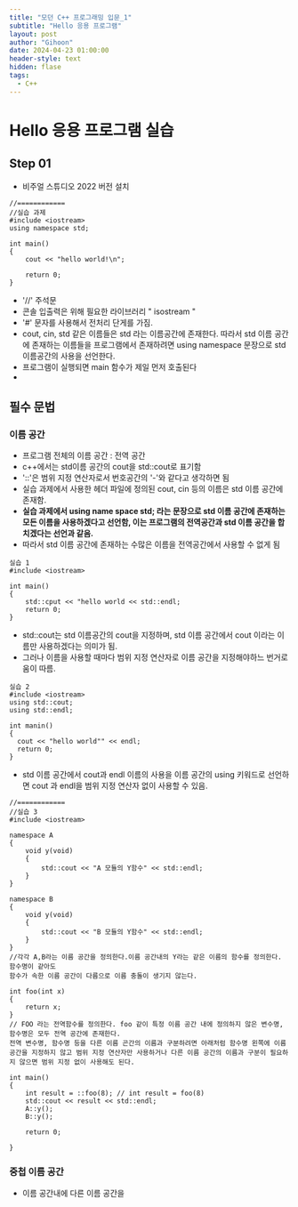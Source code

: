 ```yaml
---
title: "모던 C++ 프로그래밍 입문_1"
subtitle: "Hello 응용 프로그램"
layout: post
author: "Gihoon"
date: 2024-04-23 01:00:00
header-style: text
hidden: flase
tags:
  - C++
---
```


# Hello 응용 프로그램 실습

## Step 01
- 비주얼 스튜디오 2022 버전 설치  


```
//============
//실습 과제
#include <iostream>
using namespace std;

int main()
{
	cout << "hello world!\n";
	
	return 0;
}
```
- '//' 주석문
- 콘솔 입출력은 위해 필요한 라이브러리 " isostream "
- '#' 문자를 사용해서 전처리 단게를 가짐.
- cout, cin, std 같은 이름들은 std 라는 이름공간에 존재한다. 
따라서 std 이름 공간에 존재하는 이름들을 프로그램에서 존재하려면 using namespace 문장으로 std 이름공간의 사용을 선언한다.
- 프로그램이 실행되면 main 함수가 제일 먼저 호출된다
- 

## 필수 문법

### 이름 공간

- 프로그램 전체의 이름 공간 : 전역 공간
- c++에서는 std이름 공간의 cout을 std::cout로 표기함
- '::'은 범위 지정 연산자로서 번호공간의 '-'와 같다고 생각하면 됨
- 실습 과제에서 사용한 <iostream> 헤더 파일에 정의된 cout, cin 등의 이름은 std 이름 공간에 존재함.
- **실습 과제에서 using name space std; 라는 문장으로 std 이름 공간에 존재하는 모든 이름을 사용하겠다고 선언함, 이는 프로그램의 전역공간과 std 이름 공간을 합치겠다는 선언과 같음.**
- 따라서 std 이름 공간에 존재하는 수많은 이름을 전역공간에서 사용할 수 없게 됨

```
실습 1  
#include <iostream>

int main() 
{
    std::cput << "hello world << std::endl;
    return 0;
}
```
- std::cout는 std 이름공간의 cout을 지정하며, std 이름 공간에서 cout 이라는 이름만 사용하겠다는 의미가 됨.
- 그러나 이름을 사용할 때마다 범위 지정 연산자로 이름 공간을 지정해야하느 번거로움이 따름.
  
```
실습 2  
#include <iostream>
using std::cout;
using std::endl;

int manin()
{
  cout << "hello world"" << endl;
  return 0;
}
```
  
- std 이름 공간에서 cout과 endl 이름의 사용을 이름 공간의 using 키워드로 선언하면 cout 과 endl을 범위 지정 연산자 없이 사용할 수 있음.

```
//============
//실습 3
#include <iostream>

namespace A
{
	void y(void)
	{
		std::cout << "A 모듈의 Y함수" << std::endl;
	}
}

namespace B
{
	void y(void)
	{
		std::cout << "B 모듈의 Y함수" << std::endl;
	}
}
//각각 A,B라는 이름 공간을 정의한다.이름 공간내의 Y라는 같은 이름의 함수를 정의한다. 함수명이 같아도
함수가 속한 이름 공간이 다름으로 이름 충돌이 생기지 않는다. 

int foo(int x)
{
	return x;
}
// FOO 라는 전역함수를 정의한다. foo 같이 특정 이름 공간 내에 정의하지 않은 변수명, 함수명은 모두 전역 공간에 존재한다.
전역 변수명, 함수명 등을 다른 이름 곤간의 이름과 구분하려면 아래처럼 함수명 왼쪽에 이름 공간을 지정하지 않고 범위 지정 연산자만 사용하거나 다른 이름 공간의 이름과 구분이 필요하지 않으면 범위 지정 없이 사용해도 된다.

int main()
{
	int result = ::foo(8); // int result = foo(8)
	std::cout << result << std::endl;
	A::y();
	B::y();

	return 0;

}
``` 
  
### 중첩 이름 공간
- 이름 공간내에 다른 이름 공간을 



